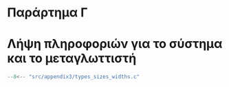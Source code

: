 # Παράρτημα Γ

<h1>Λήψη πληροφοριών για το σύστημα και το μεταγλωττιστή</h1>

```{.c title="appendix3/types_sizes_widths.c" linenums="1"}
--8<-- "src/appendix3/types_sizes_widths.c"
```

